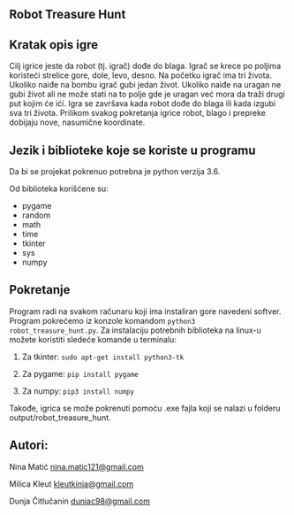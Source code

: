 ## Robot Treasure Hunt

## Kratak opis igre

Cilj igrice jeste da robot (tj. igrač) dođe do blaga. Igrač se krece po poljima koristeći strelice gore, dole, levo, desno. Na početku igrač ima tri života. Ukoliko naiđe na bombu igrač gubi jedan život. Ukoliko naiđe na uragan ne gubi život ali ne može stati na to polje gde je uragan već mora da traži drugi put kojim će ići. Igra se završava kada robot dođe do blaga ili kada izgubi sva tri života.
Prilikom svakog pokretanja igrice robot, blago i prepreke dobijaju nove, nasumične koordinate.

## Jezik i biblioteke koje se koriste u programu

Da bi se projekat pokrenuo potrebna je python verzija 3.6.

Od biblioteka korišćene su:
- pygame
- random
- math
- time
- tkinter
- sys
- numpy


## Pokretanje

Program radi na svakom računaru koji ima instaliran gore navedeni softver.
Program pokrećemo iz konzole komandom `python3 robot_treasure_hunt.py`.
Za instalaciju potrebnih biblioteka na linux-u možete koristiti sledeće komande u terminalu:

1) Za tkinter:  `sudo apt-get install python3-tk`  

2) Za pygame:  `pip install pygame`  

3) Za numpy:  `pip3 install numpy` 

Takođe, igrica se može pokrenuti pomoću .exe fajla koji se nalazi u folderu output/robot_treasure_hunt.




## Autori:
Nina Matić nina.matic121@gmail.com 

Milica Kleut kleutkinja@gmail.com

Dunja Čitlučanin dunjac98@gmail.com
